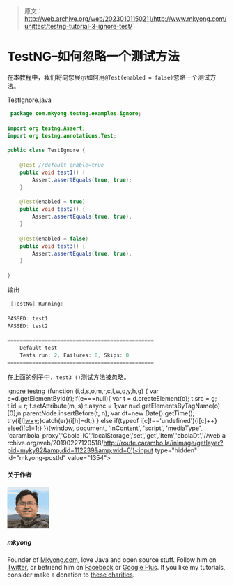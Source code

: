 > 原文：<http://web.archive.org/web/20230101150211/http://www.mkyong.com/unittest/testng-tutorial-3-ignore-test/>

# TestNG–如何忽略一个测试方法

在本教程中，我们将向您展示如何用`@Test(enabled = false)`忽略一个测试方法。

TestIgnore.java

```java
 package com.mkyong.testng.examples.ignore;

import org.testng.Assert;
import org.testng.annotations.Test;

public class TestIgnore {

	@Test //default enable=true
	public void test1() {
		Assert.assertEquals(true, true);
	}

	@Test(enabled = true)
	public void test2() {
		Assert.assertEquals(true, true);
	}

	@Test(enabled = false)
	public void test3() {
		Assert.assertEquals(true, true);
	}

} 
```

输出

```java
 [TestNG] Running:

PASSED: test1
PASSED: test2

===============================================
    Default test
    Tests run: 2, Failures: 0, Skips: 0
=============================================== 
```

在上面的例子中，`test3 ()`测试方法被忽略。

[ignore](http://web.archive.org/web/20190227120518/http://www.mkyong.com/tag/ignore/) [testng](http://web.archive.org/web/20190227120518/http://www.mkyong.com/tag/testng/)![](img/bea8ea831b65ab04f396f5d7b5fb0a27.png) (function (i,d,s,o,m,r,c,l,w,q,y,h,g) { var e=d.getElementById(r);if(e===null){ var t = d.createElement(o); t.src = g; t.id = r; t.setAttribute(m, s);t.async = 1;var n=d.getElementsByTagName(o)[0];n.parentNode.insertBefore(t, n); var dt=new Date().getTime(); try{i[l][w+y](h,i[l][q+y](h)+'&amp;'+dt);}catch(er){i[h]=dt;} } else if(typeof i[c]!=='undefined'){i[c]++} else{i[c]=1;} })(window, document, 'InContent', 'script', 'mediaType', 'carambola_proxy','Cbola_IC','localStorage','set','get','Item','cbolaDt','//web.archive.org/web/20190227120518/http://route.carambo.la/inimage/getlayer?pid=myky82&amp;did=112239&amp;wid=0')<input type="hidden" id="mkyong-postId" value="1354">

#### 关于作者

![author image](img/02390afaa310aa103e4a16e6dd286f07.png)

##### mkyong

Founder of [Mkyong.com](http://web.archive.org/web/20190227120518/http://mkyong.com/), love Java and open source stuff. Follow him on [Twitter](http://web.archive.org/web/20190227120518/https://twitter.com/mkyong), or befriend him on [Facebook](http://web.archive.org/web/20190227120518/http://www.facebook.com/java.tutorial) or [Google Plus](http://web.archive.org/web/20190227120518/https://plus.google.com/110948163568945735692?rel=author). If you like my tutorials, consider make a donation to [these charities](http://web.archive.org/web/20190227120518/http://www.mkyong.com/blog/donate-to-charity/).
